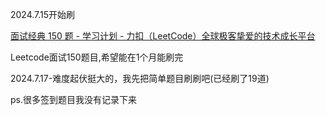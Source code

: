 2024.7.15开始刷

[面试经典 150 题 - 学习计划 - 力扣（LeetCode）全球极客挚爱的技术成长平台](https://leetcode.cn/studyplan/top-interview-150/)

Leetcode面试150题目,希望能在1个月能刷完

2024.7.17-难度起伏挺大的，我先把简单题目刷刷吧(已经刷了19道)

ps.很多签到题目我没有记录下来